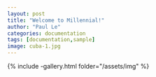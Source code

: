 ```yaml
---
layout: post
title: "Welcome to Millennial!"
author: "Paul Le"
categories: documentation
tags: [documentation,sample]
image: cuba-1.jpg
---
```


{% include -gallery.html folder="/assets/img" %}
